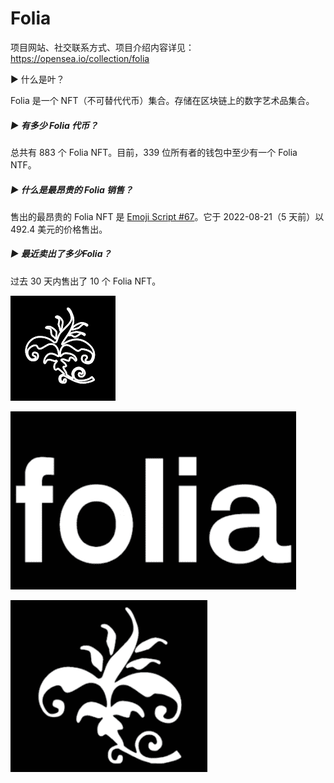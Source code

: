 # Folia

项目网站、社交联系方式、项目介绍内容详见：https://opensea.io/collection/folia

 ▶ 什么是叶？

Folia 是一个 NFT（不可替代代币）集合。存储在区块链上的数字艺术品集合。

##### ▶ 有多少 Folia 代币？

总共有 883 个 Folia NFT。目前，339 位所有者的钱包中至少有一个 Folia NTF。

##### ▶ 什么是最昂贵的 Folia 销售？

售出的最昂贵的 Folia NFT 是 [Emoji Script #67](https://www.nft-stats.com/asset/0xdce09254dd3592381b6a5b7a848b29890b656e01/2000067)。它于 2022-08-21（5 天前）以 492.4 美元的价格售出。

##### ▶ 最近卖出了多少Folia？

过去 30 天内售出了 10 个 Folia NFT。



![nft](01.png)



![nft](02.png)



![nft](03.png)




